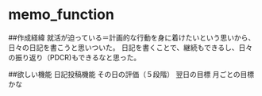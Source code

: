 # memo_function
##作成経緯
就活が迫っている＝計画的な行動を身に着けたいという思いから、日々の日記を書こうと思いついた。
日記を書くことで、継続もできるし、日々の振り返り（PDCR)もできるなと思った。

##欲しい機能
日記投稿機能
その日の評価（５段階）
翌日の目標
月ごとの目標
かな
